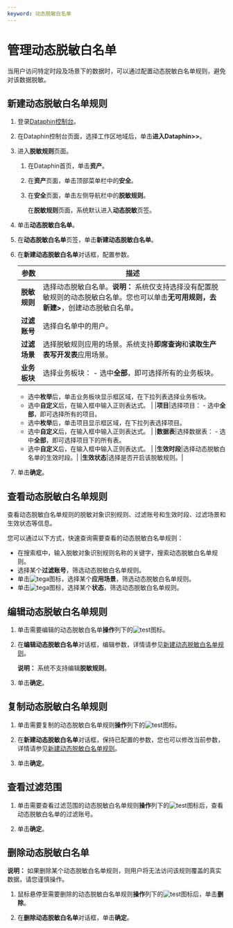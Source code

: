 ```yaml
---
keyword: 动态脱敏白名单
---
```


# 管理动态脱敏白名单

当用户访问特定时段及场景下的数据时，可以通过配置动态脱敏白名单规则，避免对该数据脱敏。

## 新建动态脱敏白名单规则

1.  登录[Dataphin控制台](https://dataphin.console.aliyun.com/workingArea)。

2.  在Dataphin控制台页面，选择工作区地域后，单击**进入Dataphin\>\>**。

3.  进入**脱敏规则**页面。

    1.  在Dataphin首页，单击**资产**。

    2.  在**资产**页面，单击顶部菜单栏中的**安全**。

    3.  在**安全**页面，单击左侧导航栏中的**脱敏规则**。

        在**脱敏规则**页面，系统默认进入**动态脱敏**页签。

4.  单击**动态脱敏白名单**。

5.  在**动态脱敏白名单**页签，单击**新建动态脱敏白名单**。

6.  在**新建动态脱敏白名单**对话框，配置参数。

    |参数|描述|
    |--|--|
    |**脱敏规则**|选择动态脱敏白名单。**说明：** 系统仅支持选择没有配置脱敏规则的动态脱敏白名单。您也可以单击**无可用规则，去新建\>**，创建动态脱敏白名单。 |
    |**过滤账号**|选择白名单中的用户。|
    |**过滤场景**|选择脱敏规则应用的场景。系统支持**即席查询**和**读取生产表写开发表**应用场景。|
    |**业务板块**|选择业务板块：    -   选中**全部**，即可选择所有的业务板块。
    -   选中**枚举**后，单击业务板块显示框区域，在下拉列表选择业务板块。
    -   选中**自定义**后，在输入框中输入正则表达式。 |
    |**项目**|选择项目：    -   选中**全部**，即可选择所有的项目。
    -   选中**枚举**后，单击项目显示框区域，在下拉列表选择项目。
    -   选中**自定义**后，在输入框中输入正则表达式。 |
    |**数据表**|选择数据表：    -   选中**全部**，即可选择项目下的所有表。
    -   选中**自定义**后，在输入框中输入正则表达式。 |
    |**生效时段**|选择动态脱敏白名单的生效时段。|
    |**生效状态**|选择是否开启该脱敏规则。|

7.  单击**确定**。


## 查看动态脱敏白名单规则

查看动态脱敏白名单规则的脱敏对象识别规则、过滤账号和生效时段、过滤场景和生效状态等信息。

您可以通过以下方式，快速查询需要查看的动态脱敏白名单规则：

-   在搜索框中，输入脱敏对象识别规则名称的关键字，搜索动态脱敏白名单规则。
-   选择某个**过滤账号**，筛选动态脱敏白名单规则。
-   单击![tega](https://static-aliyun-doc.oss-accelerate.aliyuncs.com/assets/img/zh-CN/6377559951/p134882.png)图标，选择某个**应用场景**，筛选动态脱敏白名单规则。
-   单击![tega](https://static-aliyun-doc.oss-accelerate.aliyuncs.com/assets/img/zh-CN/6377559951/p134882.png)图标，选择某个**状态**，筛选动态脱敏白名单规则。

## 编辑动态脱敏白名单规则

1.  单击需要编辑的动态脱敏白名单**操作**列下的![test](https://static-aliyun-doc.oss-accelerate.aliyuncs.com/assets/img/zh-CN/7377559951/p134929.png)图标。

2.  在**编辑动态脱敏白名单**对话框，编辑参数，详情请参见[新建动态脱敏白名单规则](#section_fod_vme_iek)。

    **说明：** 系统不支持编辑**脱敏规则**。

3.  单击**确定**。


## 复制动态脱敏白名单规则

1.  单击需要复制的动态脱敏白名单规则**操作**列下的![test](https://static-aliyun-doc.oss-accelerate.aliyuncs.com/assets/img/zh-CN/7105966951/p135724.png)图标。

2.  在**新建动态脱敏白名单**对话框，保持已配置的参数，您也可以修改当前参数，详情请参见[新建动态脱敏白名单规则](#section_fod_vme_iek)。

3.  单击**确定**。


## 查看过滤范围

1.  单击需要查看过滤范围的动态脱敏白名单规则**操作**列下的![test](https://static-aliyun-doc.oss-accelerate.aliyuncs.com/assets/img/zh-CN/7105966951/p135733.png)图标后，查看动态脱敏白名单的过滤账号。

2.  单击**确定**。


## 删除动态脱敏白名单

**说明：** 如果删除某个动态脱敏白名单规则，则用户将无法访问该规则覆盖的真实数据，请您谨慎操作。

1.  鼠标悬停至需要删除的动态脱敏白名单规则**操作**列下的![test](https://static-aliyun-doc.oss-accelerate.aliyuncs.com/assets/img/zh-CN/7105966951/p135736.png)图标后，单击**删除**。

2.  在**删除动态脱敏白名单**对话框，单击**确定**。


